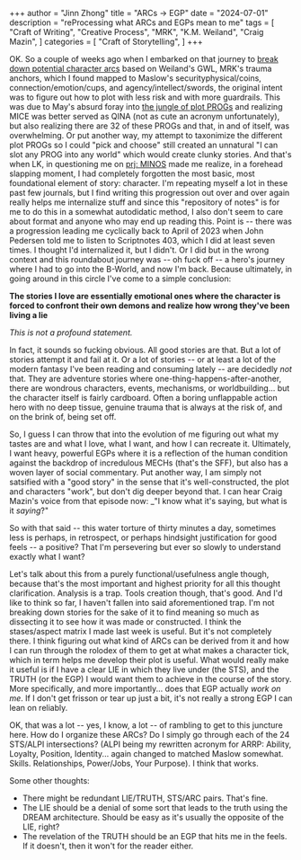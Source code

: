 +++
author = "Jinn Zhong"
title = "ARCs -> EGP"
date = "2024-07-01"
description = "reProcessing what ARCs and EGPs mean to me"
tags = [
    "Craft of Writing",
    "Creative Process",
    "MRK",
    "K.M. Weiland",
    "Craig Mazin",
]
categories = [
    "Craft of Storytelling",
]
+++

OK. So a couple of weeks ago when I embarked on that journey to [break down potential character arcs](https://journal.jinnzhong.com/ghosts-stases/) based on Weiland's GWL, MRK's trauma anchors, which I found mapped to Maslow's  securityphysical/coins, connection/emotion/cups, and agency/intellect/swords, the original intent was to figure out how to plot with less risk and with more guardrails. This was due to May's absurd foray into [the jungle of plot PROGs](https://journal.jinnzhong.com/still-brainstorming-story-tags/) and realizing MICE was better served as QINA (not as cute an acronym unfortunately), but also realizing there are 32 of these PROGs and that, in and of itself, was overwhelming. Or put another way, my attempt to taxonimize the different plot PROGs so I could "pick and choose" still created an unnatural "I can slot any PROG into any world" which would create clunky stories. And that's when LK, in questioning me on [prj: MINOS](https://journal.jinnzhong.com/tags/prj-minos/) made me realize, in a forehead slapping moment, I had completely forgotten the most basic, most foundational element of story: character. I'm repeating myself a lot in these past few journals, but I find writing this progression out over and over again really helps me internalize stuff and since this "repository of notes" is for me to do this in a somewhat autodidatic method, I also don't seem to care about format and anyone who may end up reading this. Point is -- there was a progression leading me cyclically back to April of 2023 when John Pedersen told me to listen to Scriptnotes 403, which I did at least seven times. I thought I'd internalized it, but I didn't. Or I did but in the wrong context and this roundabout journey was -- oh fuck off -- a hero's journey where I had to go into the B-World, and now I'm back. Because ultimately, in going around in this circle I've come to a simple conclusion:

**The stories I love are essentially emotional ones where the character is forced to confront their own demons and realize how wrong they've been living a lie**

_This is not a profound statement._

In fact, it sounds so fucking obvious. All good stories are that. But a lot of stories attempt it and fail at it. Or a lot of stories -- or at least a lot of the modern fantasy I've been reading and consuming lately -- are decidedly _not_ that. They are adventure stories where one-thing-happens-after-another, there are wondrous characters, events, mechanisms, or worldbuilding... but the character itself is fairly cardboard. Often a boring unflappable action hero with no deep tissue, genuine trauma that is always at the risk of, and on the brink of, being set off.

So, I guess I can throw that into the evolution of me figuring out what my tastes are and what I love, what I want, and how I can recreate it. Ultimately, I want heavy, powerful EGPs where it is a reflection of the human condition against the backdrop of incredulous MECHs (that's the SFF), but also has a woven layer of social commentary. Put another way, I am simply not satsified with a "good story" in the sense that it's well-constructed, the plot and characters "work", but don't dig deeper beyond that. I can hear Craig Mazin's voice from that episode now: _"I know what it's saying, but what is it _saying_?"

So with that said -- this water torture of thirty minutes a day, sometimes less is perhaps, in retrospect, or perhaps hindsight justification for good feels -- a positive? That I'm persevering but ever so slowly to understand exactly what I want?

Let's talk about this from a purely functional/usefulness angle though, because that's the most important and highest priority for all this thought clarification. Analysis is a trap. Tools creation though, that's good. And I'd like to think so far, I haven't fallen into said aforementioned trap. I'm not breaking down stories for the sake of it to find meaning so much as dissecting it to see how it was made or constructed. I think the stases/aspect matrix I made last week is useful. But it's not completely there. I think figuring out what kind of ARCs can be derived from it and how I can run through the rolodex of them to get at what makes a character tick, which in term helps me develop their plot is useful. What would really make it useful is if I have a clear LIE in which they live under (the STS), and the TRUTH (or the EGP) I would want them to achieve in the course of the story. More specifically, and more importantly... does that EGP actually _work on me_. If I don't get frisson or tear up just a bit, it's not really a strong EGP I can lean on reliably.

OK, that was a lot -- yes, I know, a lot -- of rambling to get to this juncture here. How do I organize these ARCs? Do I simply go through each of the 24 STS/ALPI intersections? (ALPI being my rewritten acronym for ARRP: Ability, Loyalty, Position, Identity... again changed to matched Maslow somewhat. Skills. Relationships, Power/Jobs, Your Purpose). I think that works.

Some other thoughts:
* There might be redundant LIE/TRUTH, STS/ARC pairs. That's fine.
* The LIE should be a denial of some sort that leads to the truth using the DREAM architecture. Should be easy as it's usually the opposite of the LIE, right?
* The revelation of the TRUTH should be an EGP that hits me in the feels. If it doesn't, then it won't for the reader either.
